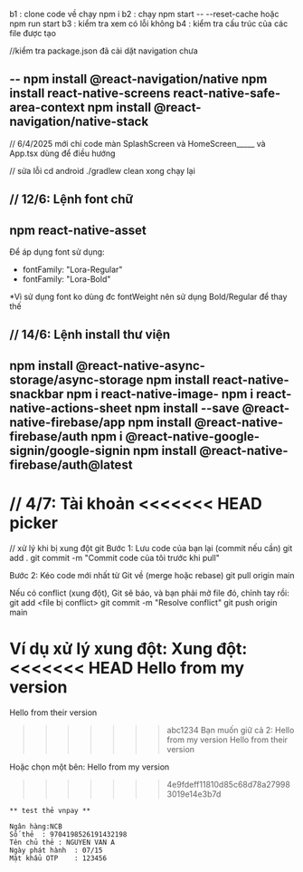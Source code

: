 b1 : clone code về chạy npm i 
b2 : chạy npm start -- --reset-cache hoặc npm run start 
b3 : kiểm tra xem có lỗi không
b4 : kiểm tra cấu trúc của các file được tạo

//kiểm tra package.json đã cài dặt navigation chưa

--
npm install @react-navigation/native
npm install react-native-screens react-native-safe-area-context
npm install @react-navigation/native-stack
--

// 6/4/2025  mới chỉ code màn SplashScreen và HomeScreen_____ và App.tsx dùng để điều hướng  

// sửa lỗi
cd android
./gradlew clean
xong chạy lại

// 12/6: Lệnh font chữ
--
npm react-native-asset
--

Để áp dụng font sử dụng: 
- fontFamily: "Lora-Regular"
- fontFamily: "Lora-Bold"

*Vì sử dụng font ko dùng đc fontWeight nên sử dụng Bold/Regular để thay thế

// 14/6: Lệnh install thư viện
--
npm install @react-native-async-storage/async-storage
npm install react-native-snackbar
npm i react-native-image-
npm i react-native-actions-sheet
npm install --save @react-native-firebase/app
npm install @react-native-firebase/auth
npm i @react-native-google-signin/google-signin
npm install @react-native-firebase/auth@latest
--

// 4/7: Tài khoản
<<<<<<< HEAD
picker
=======

// xử lý khi bị xung đột git
Bước 1: Lưu code của bạn lại (commit nếu cần)
git add .
git commit -m "Commit code của tôi trước khi pull"

Bước 2: Kéo code mới nhất từ Git về (merge hoặc rebase)
git pull origin main

Nếu có conflict (xung đột), Git sẽ báo, và bạn phải mở file đó, chỉnh tay rồi:
git add <file bị conflict>
git commit -m "Resolve conflict"
git push origin main

 Ví dụ xử lý xung đột:
Xung đột:
<<<<<<< HEAD
<Text>Hello from my version</Text>
=======
<Text>Hello from their version</Text>
>>>>>>> abc1234
Bạn muốn giữ cả 2:
<Text>Hello from my version</Text>
<Text>Hello from their version</Text>

Hoặc chọn một bên:
<Text>Hello from my version</Text>
>>>>>>> 4e9fdeff11810d85c68d78a279983019e14e3b7d

```
** test thẻ vnpay **

Ngân hàng:NCB
Số thẻ	: 9704198526191432198
Tên chủ thẻ	: NGUYEN VAN A
Ngày phát hành	: 07/15
Mật khẩu OTP	: 123456